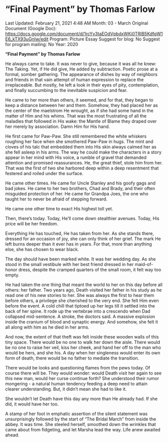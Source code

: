 # “Final Payment” by Thomas Farlow

Last Updated: February 21, 2021 4:48 AM
Month: 03 - March
Original Document (Google Doc): https://docs.google.com/document/d/1rcYv3taEOdVpbdxWKi0TRlB5KdfqW1E6_kTX93uGnIw/edit
Program: Picture Essay
Suggest for blog: No
Suggest for program mailing: No
Year: 2020

**“Final Payment” by Thomas Farlow**

He always came to take. It was never to give, because it was all he knew: The Taking. Yet, if He did give, He added by subtraction. Poetic prose at a formal, somber gathering. The appearance of dishes by way of neighbors and friends in that vain attempt of human expression to replace the irreplaceable. But mostly, he left a look in their eyes of pity, contemplation, and finally succumbing to the inevitable suspicion and fear.

He came to her more than others, it seemed, and for that, they began to keep a distance between her and them. Somehow, they had placed her as the center of the maelstrom He wrought, as if she had some hand in the matter of Him and his whims. That was the most frustrating of all the maladies that followed in His wake: the Mantle of Blame they draped over her merely by association. Damn Him for His hand.

He first came for Paw-Paw. She still remembered the white whiskers roughing her face when she smothered Paw-Paw in hugs. The mint and cloves of his talc that embedded them into His skin always calmed her as she fell asleep in his arms. The way he could make the characters in a story appear in her mind with His voice, a rumble of gravel that demanded attention and promised reassurances. He, the great thief, stole him from her. That was the first of two she harbored deep within a deep resentment that festered and roiled under the surface.

He came other times. He came for Uncle Stanley and his goofy gags and bad jokes. He came to her two brothers, Chad and Brady, and their often misguided protection of her. He came for Grandpa Joes, the one who taught her to never be afraid of stepping forward.

He came one other time to exact His highest toll yet.

Then, there’s today. Today, He’ll come down stealthier avenues. Today, His price will be her freedom.

Everything He has touched, He has taken from her. As she stands there, dressed for an occasion of joy, she can only think of her grief. The mark He left burns deeper than it ever has in years. For that, more than anything else, she has chosen to wear black.

The day should have been marked white. It was her wedding day. As she stood in the small vestibule with her best friend dressed in her maid-of-honor dress, despite the cramped quarters of the small room, it felt way too empty.

He had taken the one thing that meant the world to her on this day before all others: her father. Two years ago, Death visited her father in his study as he read one of his new stories to her. She was always the first to hear them before others, a privilege she cherished to the very end. She felt Him even before the event. A cold chill that tiptoed up her legs till it settled into the back of her spine. It rode up the vertebrae into a crescendo when Dad collapsed mid-sentence. A stroke, the doctors said. A massive explosion inside the cranium of blood and synaptic energy. And somehow, she felt it all along with him as he died in her arms.

And now, the extent of that theft was felt inside these wooden walls of this tiny space. There would be no one to walk her down the aisle. There would be no one to raise her veil, kiss her cheek, and hand her off to the man who would be hers, and she his. A day when her singleness would enter its own form of death, there would be no father to mediate the transition.

There would be looks and questioning flames from the pews today. Of course there will be. They would wonder: would Death visit her again to see this new man, would her curse continue forth? She understood their rumor mongering - a natural human tendency feeding a deep need to attain clearer understanding. But, it didn’t mean she had to like it.

She wouldn’t let Death have this day any more than He already had. If she did, it would have her too.

A stamp of her foot in emphatic assertion of the silent statement was unsurprisingly followed by the start of “The Bridal March” from inside the abbey. It was time. She steeled herself, smoothed down the wrinkles that came about from fidgeting, and let Marsha lead the way. Life anew awaited ahead.